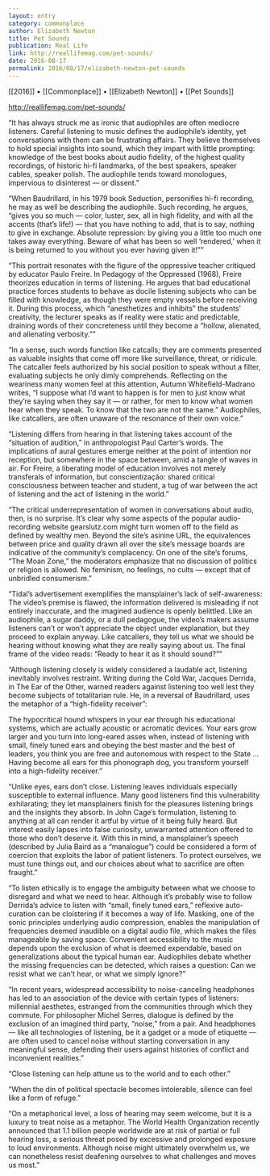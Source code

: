 ```yaml
---
layout: entry
category: commonplace
author: Elizabeth Newton
title: Pet Sounds
publication: Real Life
link: http://reallifemag.com/pet-sounds/
date: 2016-08-17
permalink: 2016/08/17/elizabeth-newton-pet-sounds
---
```


[[2016]] • [[Commonplace]] • [[Elizabeth Newton]] • [[Pet Sounds]]

http://reallifemag.com/pet-sounds/

“It has always struck me as ironic that audiophiles are often mediocre listeners. Careful listening to music defines the audiophile’s identity, yet conversations with them can be frustrating affairs. They believe themselves to hold special insights into sound, which they impart with little prompting: knowledge of the best books about audio fidelity, of the highest quality recordings, of historic hi-fi landmarks, of the best speakers, speaker cables, speaker polish. The audiophile tends toward monologues, impervious to disinterest — or dissent.”

“When Baudrillard, in his 1979 book Seduction, personifies hi-fi recording, he may as well be describing the audiophile. Such recording, he argues, “gives you so much — color, luster, sex, all in high fidelity, and with all the accents (that’s life!) — that you have nothing to add, that is to say, nothing to give in exchange. Absolute repression: by giving you a little too much one takes away everything. Beware of what has been so well ‘rendered,’ when it is being returned to you without you ever having given it!””

“This portrait resonates with the figure of the oppressive teacher critiqued by educator Paulo Freire. In Pedagogy of the Oppressed (1968), Freire theorizes education in terms of listening. He argues that bad educational practice forces students to behave as docile listening subjects who can be filled with knowledge, as though they were empty vessels before receiving it. During this process, which “anesthetizes and inhibits” the students’ creativity, the lecturer speaks as if reality were static and predictable, draining words of their concreteness until they become a “hollow, alienated, and alienating verbosity.””

“In a sense, such words function like catcalls; they are comments presented as valuable insights that come off more like surveillance, threat, or ridicule. The catcaller feels authorized by his social position to speak without a filter, evaluating subjects he only dimly comprehends. Reflecting on the weariness many women feel at this attention, Autumn Whitefield-Madrano writes, “I suppose what I’d want to happen is for men to just know what they’re saying when they say it — or rather, for men to know what women hear when they speak. To know that the two are not the same.” Audiophiles, like catcallers, are often unaware of the resonance of their own voice.”

“Listening differs from hearing in that listening takes account of the “situation of audition,” in anthropologist Paul Carter’s words. The implications of aural gestures emerge neither at the point of intention nor reception, but somewhere in the space between, amid a tangle of waves in air. For Freire, a liberating model of education involves not merely transferals of information, but conscientização: shared critical consciousness between teacher and student, a tug of war between the act of listening and the act of listening in the world.”

“The critical underrepresentation of women in conversations about audio, then, is no surprise. It’s clear why some aspects of the popular audio-recording website gearslutz.com might turn women off to the field as defined by wealthy men. Beyond the site’s asinine URL, the equivalences between price and quality drawn all over the site’s message boards are indicative of the community’s complacency. On one of the site’s forums, “The Moan Zone,” the moderators emphasize that no discussion of politics or religion is allowed. No feminism, no feelings, no cults — except that of unbridled consumerism.”

“Tidal’s advertisement exemplifies the mansplainer’s lack of self-awareness: The video’s premise is flawed, the information delivered is misleading if not entirely inaccurate, and the imagined audience is openly belittled. Like an audiophile, a sugar daddy, or a dull pedagogue, the video’s makers assume listeners can’t or won’t appreciate the object under explanation, but they proceed to explain anyway. Like catcallers, they tell us what we should be hearing without knowing what they are really saying about us. The final frame of the video reads: “Ready to hear it as it should sound?””

“Although listening closely is widely considered a laudable act, listening inevitably involves restraint. Writing during the Cold War, Jacques Derrida, in The Ear of the Other, warned readers against listening too well lest they become subjects of totalitarian rule. He, in a reversal of Baudrillard, uses the metaphor of a “high-fidelity receiver”:

The hypocritical hound whispers in your ear through his educational systems, which are actually acoustic or acromatic devices. Your ears grow larger and you turn into long-eared asses when, instead of listening with small, finely tuned ears and obeying the best master and the best of leaders, you think you are free and autonomous with respect to the State … Having become all ears for this phonograph dog, you transform yourself into a high-fidelity receiver.”

“Unlike eyes, ears don’t close. Listening leaves individuals especially susceptible to external influence. Many good listeners find this vulnerability exhilarating; they let mansplainers finish for the pleasures listening brings and the insights they absorb. In John Cage’s formulation, listening to anything at all can render it artful by virtue of it being fully heard. But interest easily lapses into false curiosity, unwarranted attention offered to those who don’t deserve it. With this in mind, a mansplainer’s speech (described by Julia Baird as a “manalogue”) could be considered a form of coercion that exploits the labor of patient listeners. To protect ourselves, we must tune things out, and our choices about what to sacrifice are often fraught.”

“To listen ethically is to engage the ambiguity between what we choose to disregard and what we need to hear. Although it’s probably wise to follow Derrida’s advice to listen with “small, finely tuned ears,” reflexive auto-curation can be cloistering if it becomes a way of life. Masking, one of the sonic principles underlying audio compression, enables the manipulation of frequencies deemed inaudible on a digital audio file, which makes the files manageable by saving space. Convenient accessibility to the music depends upon the exclusion of what is deemed expendable, based on generalizations about the typical human ear. Audiophiles debate whether the missing frequencies can be detected, which raises a question: Can we resist what we can’t hear, or what we simply ignore?”

“In recent years, widespread accessibility to noise-canceling headphones has led to an association of the device with certain types of listeners: millennial aesthetes, estranged from the communities through which they commute. For philosopher Michel Serres, dialogue is defined by the exclusion of an imagined third party, “noise,” from a pair. And headphones — like all technologies of listening, be it a gadget or a mode of etiquette — are often used to cancel noise without starting conversation in any meaningful sense, defending their users against histories of conflict and inconvenient realities.”

“Close listening can help attune us to the world and to each other.”

“When the din of political spectacle becomes intolerable, silence can feel like a form of refuge.”

“On a metaphorical level, a loss of hearing may seem welcome, but it is a luxury to treat noise as a metaphor. The World Health Organization recently announced that 1.1 billion people worldwide are at risk of partial or full hearing loss, a serious threat posed by excessive and prolonged exposure to loud environments. Although noise might ultimately overwhelm us, we can nonetheless resist deafening ourselves to what challenges and moves us most.”

